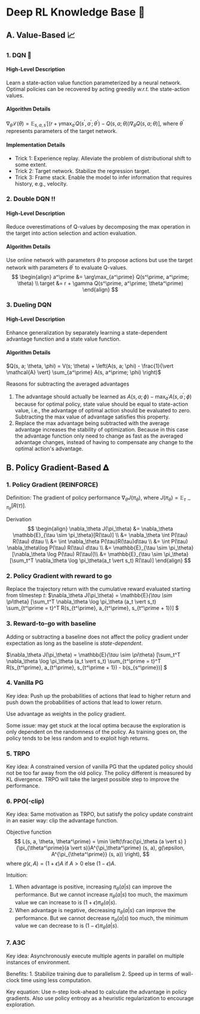 # Deep RL Knowledge Base 🦾 

## A. Value-Based 📈

### 1. DQN 👾

#### High-Level Description

Learn a state-action value function parameterized by a neural network. Optimal policies can be recovered by acting greedily _w.r.t._ the state-action values.

#### Algorithm Details

$\nabla_\theta \mathcal{L}(\theta) = \mathbb{E}_{s, a, s^\prime} \left[\left(r + \gamma \max_{a^\prime}Q(s^\prime, a^\prime; \theta^\prime) - Q(s, a; \theta) \right) \nabla_\theta Q(s, a; \theta)\right]$, where $\theta^\prime$ represents parameters of the target network.

#### Implementation Details

- Trick 1: Experience replay. Alleviate the problem of distributional shift to some extent.
- Trick 2: Target network. Stabilize the regression target.
- Trick 3: Frame stack. Enable the model to infer information that requires history, e.g., velocity.

### 2. Double DQN ‼️

#### High-Level Description

Reduce overestimations of Q-values by decomposing the max operation in the target into action selection and action evaluation.

#### Algorithm Details

Use online network with parameters $\theta$ to propose actions but use the target network with parameters $\theta^\prime$ to evaluate Q-values.
$$
\begin{align}
a^\prime &= \arg\max_{a^\prime} Q(s^\prime, a^\prime; \theta) \\
target &= r + \gamma Q(s^\prime, a^\prime; \theta^\prime)
\end{align}
$$

### 3. Dueling DQN

#### High-Level Description

Enhance generalization by separately learning a state-dependent advantage function and a state value function.

#### Algorithm Details

$Q(s, a; \theta, \phi) = V(s; \theta) + \left(A(s, a; \phi) - \frac{1}{\vert \mathcal{A} \vert} \sum_{a^\prime} A(s, a^\prime; \phi) \right)$

Reasons for subtracting the averaged advantages

1. The advantage should actually be learned as $A(s, a; \phi) - \max_{a^\prime} A(s, a^\prime; \phi)$ because for optimal policy, state value should be equal to state-action value, i.e., the advantage of optimal action should be evaluated to zero. Subtracting the max value of advantage satisfies this property.
2. Replace the max advantage being subtracted with the average advantage increases the stability of optimization. Because in this case the advantage function only need to change as fast as the averaged advantage changes, instead of having to compensate any change to the optimal action's advantage.

## B. Policy Gradient-Based 𝚫

### 1. Policy Gradient (REINFORCE)

Definition: The gradient of policy performance $\nabla_\theta J(\pi_\theta)$, where $J(\pi_\theta) = \mathbb{E}_{\tau \sim \pi_\theta} [R(\tau)]$.

Derivation
$$
\begin{align}
\nabla_\theta J(\pi_\theta) &= \nabla_\theta \mathbb{E}_{\tau \sim \pi_\theta}[R(\tau)] \\
&= \nabla_\theta \int P(\tau) R(\tau) d\tau \\
&= \int \nabla_\theta P(\tau)R(\tau)d\tau \\
&= \int P(\tau) \nabla_\theta\log P(\tau) R(\tau) d\tau \\
&= \mathbb{E}_{\tau \sim \pi_\theta}[\nabla_\theta \log P(\tau) R(\tau)]\\
&= \mathbb{E}_{\tau \sim \pi_\theta} [\sum_t^T \nabla_\theta \log \pi_\theta(a_t \vert s_t) R(\tau)]
\end{align}
$$

### 2. Policy Gradient with reward to go

Replace the trajectory return with the cumulative reward evaluated starting from tilmestep $t$: $\nabla_\theta J(\pi_\theta) = \mathbb{E}_{\tau \sim \pi_\theta} [\sum_t^T \nabla_\theta \log \pi_\theta (a_t \vert s_t) \sum_{t^\prime = t}^T R(s_{t^\prime}, a_{t^\prime}, s_{t^\prime + 1})] $

### 3. Reward-to-go with baseline

Adding or subtracting a baseline does not affect the policy gradient under expectation as long as the baseline is *state-dependent*. 

$\nabla_\theta J(\pi_\theta) = \mathbb{E}_{\tau \sim \pi_\theta} [\sum_t^T \nabla_\theta \log \pi_\theta (a_t \vert s_t) \sum_{t^\prime = t}^T R(s_{t^\prime}, a_{t^\prime}, s_{t^\prime + 1}) - b(s_{s^\prime})] $

### 4. Vanilla PG

Key idea: Push up the probabilities of actions that lead to higher return and push down the probabilities of actions that lead to lower return.

Use advantage as weights in the policy gradient.

Some issue: may get stuck at the local optima because the exploration is only dependent on the randomness of the policy. As training goes on, the policy tends to be less random and to exploit high returns.

### 5. TRPO

Key idea: A constrained version of vanilla PG that the updated policy should not be too far away from the old policy. The policy different is measured by KL divergence. TRPO will take the largest possible step to improve the performance.

### 6. PPO(-clip)

Key idea: Same motivation as TRPO, but satisfy the policy update constraint in an easier way: clip the advantage function.

Objective function
$$
L(s, a, \theta, \theta^\prime) = \min \left(\frac{\pi_\theta (a \vert s) }{\pi_{\theta^\prime}(a \vert s)}A^{\pi_\theta^\prime} (s, a), g(\epsilon, A^{\pi_{\theta^\prime}} (s, a))  \right),
$$
where $g(\epsilon, A) = (1 + \epsilon) A$ if $A > 0$ else $(1 - \epsilon )A$.

Intuition:

1. When advantage is positive, increasing $\pi_\theta(a \vert s)$ can improve the performance. But we cannot increase $\pi_\theta(a \vert s)$ too much, the maximum value we can increase to is $(1 + \epsilon) \pi_\theta ( a \vert s)$.
2. When advantage is negative, decreasing $\pi_\theta (a \vert s)$ can improve the performance. But we cannot decrease $\pi_\theta(a\vert s)$ too much, the minimum value we can decrease to is $(1 - \epsilon)\pi_\theta(a \vert s)$.

### 7. A3C

Key idea: Asynchronously execute multiple agents in parallel on multiple instances of environment.

Benefits: 1. Stabilize training due to parallelism 2. Speed up in terms of wall-clock time using less computation.

Key equation: Use n-step look-ahead to calculate the advantage in policy gradients. Also use policy entropy as a heuristic regularization to encourage exploration. 

